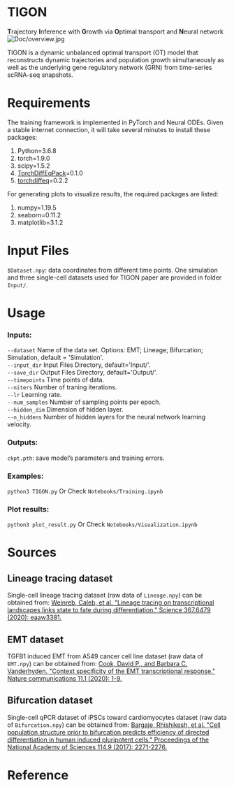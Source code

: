 # TIGON 
**T**rajectory **I**nference with **G**rowth via **O**ptimal transport and **N**eural network
![Doc/overview.jpg](https://github.com/yutongo/TIGON/blob/main/Doc/overview.jpg)

TIGON is a dynamic unbalanced optimal transport (OT) model that reconstructs dynamic trajectories and population growth simultaneously as well as the underlying
gene regulatory network (GRN) from time-series scRNA-seq snapshots.


# Requirements
The training framework is implemented in PyTorch and Neural ODEs. Given a stable internet connection, it will take several minutes to install these packages:
1. Python=3.6.8
2. torch=1.9.0
3. scipy=1.5.2
4. [TorchDiffEqPack](https://jzkay12.github.io/TorchDiffEqPack/TorchDiffEqPack.odesolver.html)=0.1.0
5. [torchdiffeq](https://github.com/rtqichen/torchdiffeq)=0.2.2


For generating plots to visualize results, the required packages are listed: 
1. numpy=1.19.5
2. seaborn=0.11.2
3. matplotlib=3.1.2


# Input Files
`$Dataset.npy`: data coordinates from different time points. One simulation and three single-cell datasets used for TIGON paper are provided in folder `Input/`. 


# Usage
### Inputs:
`--dataset` Name of the data set. Options: EMT; Lineage; Bifurcation; Simulation, default = 'Simulation'. \
`--input_dir` Input Files Directory, default='Input/'. \
`--save_dir` Output Files Directory, default='Output/'. \
`--timepoints` Time points of data. \
`--niters` Number of traning iterations. \
`--lr` Learning rate. \
`--num_samples` Number of sampling points per epoch. \
`--hidden_dim` Dimension of hidden layer. \
`--n_hiddens` Number of hidden layers for the neural network learning velocity. 

### Outputs:
`ckpt.pth`: save model’s parameters and training errors.

### Examples:
`python3 TIGON.py`
Or
Check `Notebooks/Training.ipynb `

### Plot results:
`python3 plot_result.py`
Or
Check `Notebooks/Visualization.ipynb `

# Sources
## Lineage tracing dataset
Single-cell lineage tracing dataset (raw data of `Lineage.npy`) can be obtained from: [Weinreb, Caleb, et al. "Lineage tracing on transcriptional landscapes links state to fate during differentiation." Science 367.6479 (2020): eaaw3381.](https://www.science.org/doi/full/10.1126/science.aaw3381?casa_token=cmaoSgI9KNQAAAAA%3Ah7lDBD7kPIfZDBTlYDHy9RPVHjX811LOPfxDitvbLiAugMxB1UUWvqMTtzKL4hU3oKdbyfBCw7mmIA)
## EMT dataset
TGFB1 induced EMT from A549 cancer cell line dataset (raw data of `EMT.npy`) can be obtained from: [Cook, David P., and Barbara C. Vanderhyden. "Context specificity of the EMT transcriptional response." Nature communications 11.1 (2020): 1-9.](https://www.nature.com/articles/s41467-020-16066-2)
## Bifurcation dataset
Single-cell qPCR dataset of iPSCs toward cardiomyocytes dataset (raw data of `Bifurcation.npy`) can be obtained from: [Bargaje, Rhishikesh, et al. "Cell population structure prior to bifurcation predicts efficiency of directed differentiation in human induced pluripotent cells." Proceedings of the National Academy of Sciences 114.9 (2017): 2271-2276.](https://www.pnas.org/doi/abs/10.1073/pnas.1621412114)
# Reference

